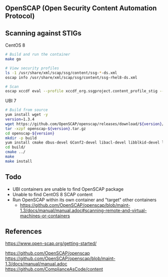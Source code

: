 ## OpenSCAP (Open Security Content Automation Protocol)

## Scanning against STIGs
CentOS 8
```bash
# Build and run the container
make go

# View security profiles
ls -1 /usr/share/xml/scap/ssg/content/ssg-*-ds.xml 
oscap info /usr/share/xml/scap/ssg/content/ssg-rhel8-ds.xml

# Scan
oscap xccdf eval --profile xccdf_org.ssgproject.content_profile_stig --results-arf /home/arf.xml --report /home/report.html /usr/share/xml/scap/ssg/content/ssg-rhel8-ds.xml
```

UBI 7
```bash
# Build from source
yum install wget -y
version=1.3.4
wget https://github.com/OpenSCAP/openscap/releases/download/${version}/openscap-${version}.tar.gz
tar -xzpf openscap-${version}.tar.gz
cd openscap-${version}
mkdir -p build
yum install cmake dbus-devel GConf2-devel libacl-devel libblkid-devel libcap-devel libcurl-devel libgcrypt-devel libselinux-devel libxml2-devel libxslt-devel libattr-devel make openldap-devel pcre-devel perl-XML-Parser perl-XML-XPath perl-devel python-devel rpm-devel swig bzip2-devel gcc-c++ libyaml-devel xmlsec1-devel xmlsec1-openssl-devel
cd build/
cmake ../
make
make install
```

## Todo
- UBI containers are unable to find OpenSCAP package
- Unable to find CentOS 8 SCAP content
- Run OpenSCAP within its own container and "target" other containers
    - https://github.com/OpenSCAP/openscap/blob/maint-1.3/docs/manual/manual.adoc#scanning-remote-and-virtual-machines-or-containers

## References
https://www.open-scap.org/getting-started/

https://github.com/OpenSCAP/openscap
https://github.com/OpenSCAP/openscap/blob/maint-1.3/docs/manual/manual.adoc
https://github.com/ComplianceAsCode/content
